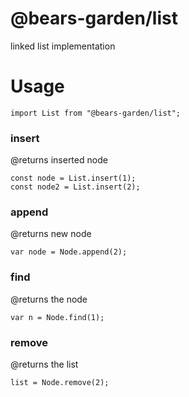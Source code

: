 # @bears-garden/list
linked list implementation

# Usage
`import List from "@bears-garden/list";`  


### insert
@returns inserted node

`const node = List.insert(1);`    
`const node2 = List.insert(2);`  

### append
@returns new node  

`var node = Node.append(2);`  

### find
@returns the node

`var n = Node.find(1);`  

### remove
@returns the list

`list = Node.remove(2);`
